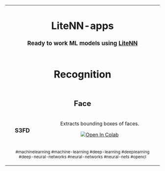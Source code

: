 <table align="center" border="0">

<tr><td colspan=2 align="center">

# LiteNN-apps

### Ready to work ML models using [LiteNN](https://github.com/iperov/litenn)

</td></tr>
<tr><td colspan=2 align="center">

# Recognition

</td></tr>
<tr><td colspan=2 align="center">

## Face

</td></tr>
<tr><td colspan=1 align="center">

### S3FD

</td>
<td colspan=1 align="center">
 
Extracts bounding boxes of faces.
 
[![Open In Colab](https://colab.research.google.com/assets/colab-badge.svg)](https://colab.research.google.com/github/iperov/litenn-apps/blob/master/litenn_apps/recognition/face/S3FD/S3FD_test.ipynb)

</td></tr>


<tr><td colspan=2 align="center">

<sub>#machinelearning #machine-learning #deep-learning #deeplearning #deep-neural-networks #neural-networks #neural-nets #opencl</sub>

</td></tr>
</table>
